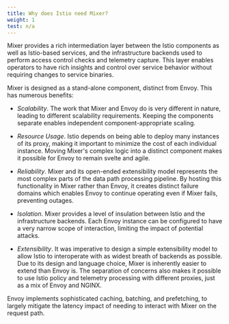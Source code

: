 ```yaml
---
title: Why does Istio need Mixer?
weight: 1
test: n/a
---
```


Mixer provides a rich intermediation layer between the Istio components as well as Istio-based services,
and the infrastructure backends used to perform access control checks and telemetry capture. This
layer enables operators to have rich insights and control over service behavior without requiring
changes to service binaries.

Mixer is designed as a stand-alone component, distinct from Envoy. This has numerous benefits:

- *Scalability*.
The work that Mixer and Envoy do is very different in nature, leading to different scalability
requirements. Keeping the components separate enables independent component-appropriate scaling.

- *Resource Usage*.
Istio depends on being able to deploy many instances of its proxy, making it important to minimize the
cost of each individual instance. Moving Mixer's complex logic into a distinct component makes it
possible for Envoy to remain svelte and agile.

- *Reliability*.
Mixer and its open-ended extensibility model represents the most complex parts of the
data path processing pipeline. By hosting this functionality in Mixer rather than Envoy,
it creates distinct failure domains which enables Envoy to continue operating even if Mixer
fails, preventing outages.

- *Isolation*.
Mixer provides a level of insulation between Istio and the infrastructure backends. Each Envoy instance can be configured to have a
very narrow scope of interaction, limiting the impact of potential attacks.

- *Extensibility*.
It was imperative to design a simple extensibility model to allow Istio to interoperate
with as widest breath of backends as possible. Due to its design and language choice, Mixer is inherently
easier to extend than Envoy is. The separation of concerns also makes it possible to use
Istio policy and telemetry processing with different proxies, just as a mix of Envoy and NGINX.

Envoy implements sophisticated caching, batching, and prefetching, to largely mitigate the
latency impact of needing to interact with Mixer on the request path.
